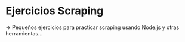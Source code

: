 # Ejercicios Scraping

-> Pequeños ejercicios para practicar scraping usando Node.js y otras herramientas...
